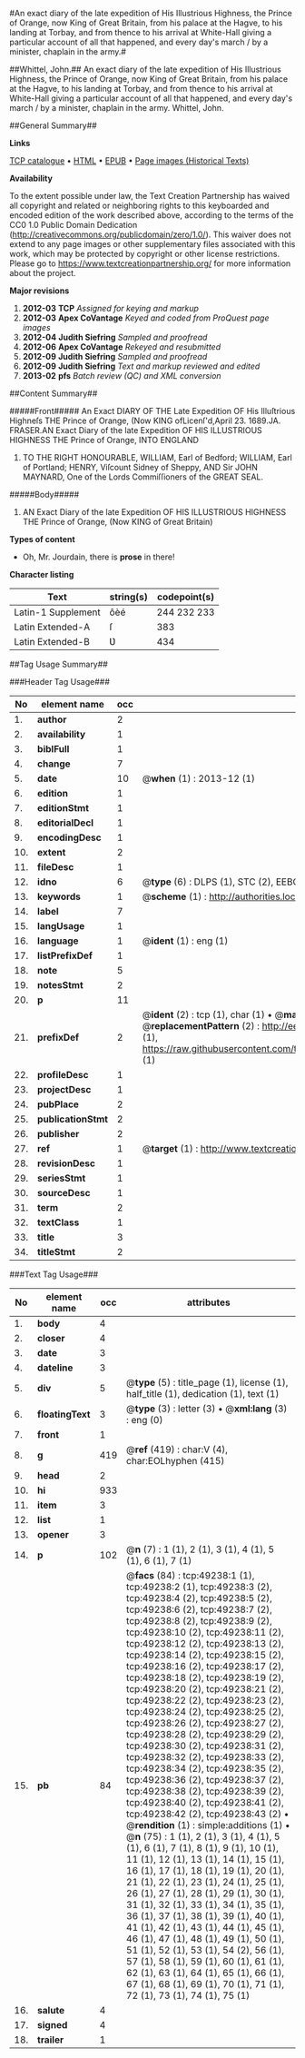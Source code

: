 #An exact diary of the late expedition of His Illustrious Highness, the Prince of Orange, now King of Great Britain, from his palace at the Hagve, to his landing at Torbay, and from thence to his arrival at White-Hall giving a particular account of all that happened, and every day's march / by a minister, chaplain in the army.#

##Whittel, John.##
An exact diary of the late expedition of His Illustrious Highness, the Prince of Orange, now King of Great Britain, from his palace at the Hagve, to his landing at Torbay, and from thence to his arrival at White-Hall giving a particular account of all that happened, and every day's march / by a minister, chaplain in the army.
Whittel, John.

##General Summary##

**Links**

[TCP catalogue](http://www.ota.ox.ac.uk/tcp/)  • 
[HTML](http://tei.it.ox.ac.uk/tcp/Texts-HTML/free/A65/A65950.html)  • 
[EPUB](http://tei.it.ox.ac.uk/tcp/Texts-EPUB/free/A65/A65950.epub) • 
[Page images (Historical Texts)](https://historicaltexts.jisc.ac.uk/eebo-11791913e)

**Availability**

To the extent possible under law, the Text Creation Partnership has waived all copyright and related or neighboring rights to this keyboarded and encoded edition of the work described above, according to the terms of the CC0 1.0 Public Domain Dedication (http://creativecommons.org/publicdomain/zero/1.0/). This waiver does not extend to any page images or other supplementary files associated with this work, which may be protected by copyright or other license restrictions. Please go to https://www.textcreationpartnership.org/ for more information about the project.

**Major revisions**

1. __2012-03__ __TCP__ *Assigned for keying and markup*
1. __2012-03__ __Apex CoVantage__ *Keyed and coded from ProQuest page images*
1. __2012-04__ __Judith Siefring__ *Sampled and proofread*
1. __2012-06__ __Apex CoVantage__ *Rekeyed and resubmitted*
1. __2012-09__ __Judith Siefring__ *Sampled and proofread*
1. __2012-09__ __Judith Siefring__ *Text and markup reviewed and edited*
1. __2013-02__ __pfs__ *Batch review (QC) and XML conversion*

##Content Summary##

#####Front#####
An Exact DIARY OF THE Late Expedition OF His Illuſtrious Highneſs THE Prince of Orange, (Now KING ofLicenſ'd,April 23. 1689.JA. FRASER.AN Exact Diary of the late Expedition OF HIS ILLUSTRIOUS HIGHNESS THE Prince of Orange, INTO ENGLAND
1. TO THE RIGHT HONOURABLE, WILLIAM, Earl of Bedford; WILLIAM, Earl of Portland; HENRY, Viſcount Sidney of Sheppy, AND Sir JOHN MAYNARD, One of the Lords Commiſſioners of the GREAT SEAL.

#####Body#####

1. AN Exact Diary of the late Expedition OF HIS ILLUSTRIOUS HIGHNESS THE Prince of Orange, (Now KING of Great Britain)

**Types of content**

  * Oh, Mr. Jourdain, there is **prose** in there!

**Character listing**


|Text|string(s)|codepoint(s)|
|---|---|---|
|Latin-1 Supplement|ôèé|244 232 233|
|Latin Extended-A|ſ|383|
|Latin Extended-B|Ʋ|434|

##Tag Usage Summary##

###Header Tag Usage###

|No|element name|occ|attributes|
|---|---|---|---|
|1.|__author__|2||
|2.|__availability__|1||
|3.|__biblFull__|1||
|4.|__change__|7||
|5.|__date__|10| @__when__ (1) : 2013-12 (1)|
|6.|__edition__|1||
|7.|__editionStmt__|1||
|8.|__editorialDecl__|1||
|9.|__encodingDesc__|1||
|10.|__extent__|2||
|11.|__fileDesc__|1||
|12.|__idno__|6| @__type__ (6) : DLPS (1), STC (2), EEBO-CITATION (1), OCLC (1), VID (1)|
|13.|__keywords__|1| @__scheme__ (1) : http://authorities.loc.gov/ (1)|
|14.|__label__|7||
|15.|__langUsage__|1||
|16.|__language__|1| @__ident__ (1) : eng (1)|
|17.|__listPrefixDef__|1||
|18.|__note__|5||
|19.|__notesStmt__|2||
|20.|__p__|11||
|21.|__prefixDef__|2| @__ident__ (2) : tcp (1), char (1)  •  @__matchPattern__ (2) : ([0-9\-]+):([0-9IVX]+) (1), (.+) (1)  •  @__replacementPattern__ (2) : http://eebo.chadwyck.com/downloadtiff?vid=$1&page=$2 (1), https://raw.githubusercontent.com/textcreationpartnership/Texts/master/tcpchars.xml#$1 (1)|
|22.|__profileDesc__|1||
|23.|__projectDesc__|1||
|24.|__pubPlace__|2||
|25.|__publicationStmt__|2||
|26.|__publisher__|2||
|27.|__ref__|1| @__target__ (1) : http://www.textcreationpartnership.org/docs/. (1)|
|28.|__revisionDesc__|1||
|29.|__seriesStmt__|1||
|30.|__sourceDesc__|1||
|31.|__term__|2||
|32.|__textClass__|1||
|33.|__title__|3||
|34.|__titleStmt__|2||


###Text Tag Usage###

|No|element name|occ|attributes|
|---|---|---|---|
|1.|__body__|4||
|2.|__closer__|4||
|3.|__date__|3||
|4.|__dateline__|3||
|5.|__div__|5| @__type__ (5) : title_page (1), license (1), half_title (1), dedication (1), text (1)|
|6.|__floatingText__|3| @__type__ (3) : letter (3)  •  @__xml:lang__ (3) : eng (0)|
|7.|__front__|1||
|8.|__g__|419| @__ref__ (419) : char:V (4), char:EOLhyphen (415)|
|9.|__head__|2||
|10.|__hi__|933||
|11.|__item__|3||
|12.|__list__|1||
|13.|__opener__|3||
|14.|__p__|102| @__n__ (7) : 1 (1), 2 (1), 3 (1), 4 (1), 5 (1), 6 (1), 7 (1)|
|15.|__pb__|84| @__facs__ (84) : tcp:49238:1 (1), tcp:49238:2 (1), tcp:49238:3 (2), tcp:49238:4 (2), tcp:49238:5 (2), tcp:49238:6 (2), tcp:49238:7 (2), tcp:49238:8 (2), tcp:49238:9 (2), tcp:49238:10 (2), tcp:49238:11 (2), tcp:49238:12 (2), tcp:49238:13 (2), tcp:49238:14 (2), tcp:49238:15 (2), tcp:49238:16 (2), tcp:49238:17 (2), tcp:49238:18 (2), tcp:49238:19 (2), tcp:49238:20 (2), tcp:49238:21 (2), tcp:49238:22 (2), tcp:49238:23 (2), tcp:49238:24 (2), tcp:49238:25 (2), tcp:49238:26 (2), tcp:49238:27 (2), tcp:49238:28 (2), tcp:49238:29 (2), tcp:49238:30 (2), tcp:49238:31 (2), tcp:49238:32 (2), tcp:49238:33 (2), tcp:49238:34 (2), tcp:49238:35 (2), tcp:49238:36 (2), tcp:49238:37 (2), tcp:49238:38 (2), tcp:49238:39 (2), tcp:49238:40 (2), tcp:49238:41 (2), tcp:49238:42 (2), tcp:49238:43 (2)  •  @__rendition__ (1) : simple:additions (1)  •  @__n__ (75) : 1 (1), 2 (1), 3 (1), 4 (1), 5 (1), 6 (1), 7 (1), 8 (1), 9 (1), 10 (1), 11 (1), 12 (1), 13 (1), 14 (1), 15 (1), 16 (1), 17 (1), 18 (1), 19 (1), 20 (1), 21 (1), 22 (1), 23 (1), 24 (1), 25 (1), 26 (1), 27 (1), 28 (1), 29 (1), 30 (1), 31 (1), 32 (1), 33 (1), 34 (1), 35 (1), 36 (1), 37 (1), 38 (1), 39 (1), 40 (1), 41 (1), 42 (1), 43 (1), 44 (1), 45 (1), 46 (1), 47 (1), 48 (1), 49 (1), 50 (1), 51 (1), 52 (1), 53 (1), 54 (2), 56 (1), 57 (1), 58 (1), 59 (1), 60 (1), 61 (1), 62 (1), 63 (1), 64 (1), 65 (1), 66 (1), 67 (1), 68 (1), 69 (1), 70 (1), 71 (1), 72 (1), 73 (1), 74 (1), 75 (1)|
|16.|__salute__|4||
|17.|__signed__|4||
|18.|__trailer__|1||

